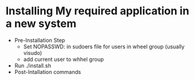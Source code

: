 # Installing My required application in a new system

- Pre-Installation Step
  - Set NOPASSWD: in sudoers file for users in wheel group (usually visudo)
  - add current user to whhel group
- Run ./install.sh
- Post-Intallation commands

  
